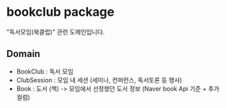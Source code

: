 # bookclub package
"독서모임(북클럽)" 관련 도메인입니다.

## Domain
- BookClub : 독서 모임
- ClubSession : 모임 내 세션 (세미나, 컨퍼런스, 독서토론 등 행사)
- Book : 도서 (책) -> 모임에서 선정했던 도서 정보 (Naver book Api 기준 + 추가 컬럼)